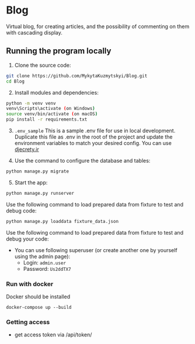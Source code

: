 # Blog
Virtual blog, for creating articles, and the possibility of commenting on them with cascading display.

## Running the program locally

1. Clone the source code:

```bash
git clone https://github.com/MykytaKuzmytskyi/Blog.git
cd Blog
```

2. Install modules and dependencies:

```bash
python -m venv venv
venv\Scripts\activate (on Windows)
source venv/bin/activate (on macOS)
pip install -r requirements.txt
```

3. `.env_sample` 
This is a sample .env file for use in local development.
Duplicate this file as .env in the root of the project
and update the environment variables to match your
desired config. You can use [djecrety.ir](https://djecrety.ir/)

4. Use the command to configure the database and tables:

```bash
python manage.py migrate
```

5. Start the app:

```bash
python manage.py runserver
```

Use the following command to load prepared data from fixture to test and debug code:

```bash
python manage.py loaddata fixture_data.json
```
Use the following command to load prepared data from fixture to test and debug your code:

- You can use following superuser (or create another one by yourself using the admin page):
    - Login: `admin.user`
    - Password: `Us2ddTX7`

### Run with docker

Docker should be installed

```commandline
docker-compose up --build
```

### Getting access

- get access token via /api/token/
